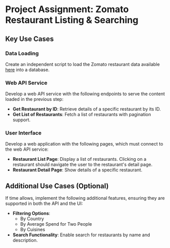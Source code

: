 # Project Assignment: Zomato Restaurant Listing & Searching

## Key Use Cases

### Data Loading

Create an independent script to load the Zomato restaurant data available [here](https://www.kaggle.com/datasets/shrutimehta/zomato-restaurants-data) into a database.

### Web API Service

Develop a web API service with the following endpoints to serve the content loaded in the previous step:

- **Get Restaurant by ID**: Retrieve details of a specific restaurant by its ID.
- **Get List of Restaurants**: Fetch a list of restaurants with pagination support.

### User Interface

Develop a web application with the following pages, which must connect to the web API service:

- **Restaurant List Page**: Display a list of restaurants. Clicking on a restaurant should navigate the user to the restaurant's detail page.
- **Restaurant Detail Page**: Show details of a specific restaurant.

## Additional Use Cases (Optional)

If time allows, implement the following additional features, ensuring they are supported in both the API and the UI:

- **Filtering Options**:
  - By Country
  - By Average Spend for Two People
  - By Cuisines
- **Search Functionality**: Enable search for restaurants by name and description.
